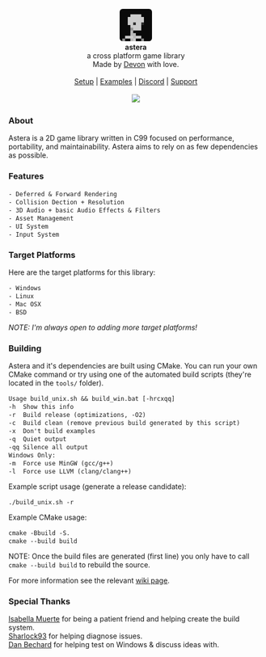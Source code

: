 <div id="header">
    <p align="center">
      <img width="64px" height="64px" style="border-radius: 6px;" src="examples/resources/textures/icon.png"/><br>
      <b>astera</b><br>
  	  <span font-size="16px">a cross platform game library</span><br>
      <span font-size="12px">Made by <a href="http://tek256.com">Devon</a> with love.</span><br><br>
      <span><a href="https://github.com/tek256/astera/wiki/Build-Guide">Setup</a> | <a href="https://github.com/tek256/astera/tree/master/examples/">Examples</a> | <a href="https://discordapp.com/invite/63GvpMh">Discord</a> | <a href="https://github.com/sponsors/tek256">Support</a></span><br><br>
      <span><img src="https://github.com/tek256/astera/workflows/Build%20Astera/badge.svg"></span>
    </p>
</div>

### About
Astera is a 2D game library written in C99 focused on performance, portability, and maintainability. Astera aims to rely on as few dependencies as possible. 

### Features
```
- Deferred & Forward Rendering
- Collision Dection + Resolution
- 3D Audio + basic Audio Effects & Filters
- Asset Management
- UI System
- Input System
```

### Target Platforms
Here are the target platforms for this library:  
```
- Windows
- Linux
- Mac OSX 
- BSD
``` 

_NOTE: I'm always open to adding more target platforms!_

### Building
Astera and it's dependencies are built using CMake. You can run your own CMake command or try using one of the automated build scripts (they're located in the `tools/` folder).

```
Usage build_unix.sh && build_win.bat [-hrcxqq]
-h  Show this info
-r  Build release (optimizations, -O2)
-c  Build clean (remove previous build generated by this script)
-x  Don't build examples
-q  Quiet output
-qq Silence all output
Windows Only:
-m  Force use MinGW (gcc/g++)
-l  Force use LLVM (clang/clang++)
```

Example script usage (generate a release candidate):

```
./build_unix.sh -r
```

Example CMake usage:

```
cmake -Bbuild -S. 
cmake --build build
```

NOTE: Once the build files are generated (first line) you only have to call `cmake --build build` to rebuild the source.

For more information see the relevant [wiki page](https://github.com/tek256/astera/wiki/Build-Guide).

### Special Thanks
[Isabella Muerte](https://github.com/slurps-mad-rips) for being a patient friend and helping create the build system.  
[Sharlock93](https://github.com/sharlock93) for helping diagnose issues.  
[Dan Bechard](https://github.com/dbechrd) for helping test on Windows & discuss ideas with.  

